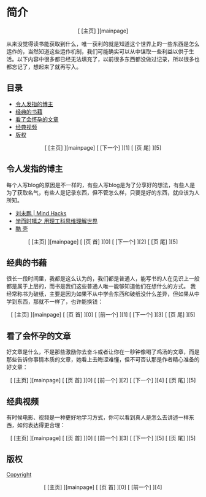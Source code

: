 # 简介 
<center>[ [主页] ][mainpage]</center>

从来没觉得读书能获取到什么，唯一获利的就是知道这个世界上的一些东西是怎么运作的，当然知道这些运作机制，我们可能确实可以从中谋取一些利益以供于生活。以下内容中很多都已经无法填充了，以前很多东西都没做过记录，所以很多也都忘记了，想起来了就再写入。

## 目录

  * [令人发指的博主][1]
  * [经典的书藉][2]
  * [看了会怀孕的文章][3]
  * [经典视频][4]
  * [版权][5]

<center>[ [主页] ][mainpage] [ [下一个] ][1] [ [页 尾] ][5]</center>

## 令人发指的博主

每个人写blog的原因是不一样的，有些人写blog是为了分享好的想法，有些人是为了获取名气，有些人是记录东西，但不管怎么样，只要是好的东西，就应该为人所知。

  * [刘未鹏 | Mind Hacks ](http://mindhacks.cn/)
  * [学而时嘻之 用理工科思维理解世界](http://www.geekonomics10000.com/)
  * [酷 壳](http://coolshell.cn/)

<center>[ [主页] ][mainpage] [ [页 首] ][0] [ [下一个] ][2] [ [页 尾] ][5]</center>

## 经典的书藉

很长一段时间里，我都是这么认为的，我们都是普通人，能写书的人在见识上一般都是属于上层的，而书是我们这些普通人唯一能够知道他们在想什么的方式。
我经常称书为破纸，主要是因为如果不从中学会东西和破纸没什么差异，但如果从中学到东西，那就不一样了，也许能换钱：

<center>[ [主页] ][mainpage] [ [页 首] ][0] [ [前一个] ][1] [ [下一个] ][3] [ [页 尾] ][5]</center>

## 看了会怀孕的文章

好文章是什么，不是那些激励你去奋斗或者让你在一秒钟像喝了鸡汤的文章，而是那些告诉你事情本质的文章，她看上去晦涩难懂，但不可否认那是作者精心准备的好文章：

<center>[ [主页] ][mainpage] [ [页 首] ][0] [ [前一个] ][2] [ [下一个] ][4] [ [页 尾] ][5]</center>

## 经典视频

有时候电影、视频是一种更好地学习方式，你可以看到真人是怎么去讲述一样东西，如何表达得更合理：

<center>[ [主页] ][mainpage] [ [页 首] ][0] [ [前一个] ][3] [ [下一个] ][5] [ [页 尾] ][5]</center>

## 版权
[Copyright](../copyright.md)


<center>[ [主页] ][mainpage] [ [页 首] ][0] [ [前一个] ][4] </center>

[0]: #user-content-简介
[1]: #user-content-令人发指的博主
[2]: #user-content-经典的书藉
[3]: #user-content-看了会怀孕的文章
[4]: #user-content-经典视频
[5]: #user-content-版权

[mainpage]: ../index.md
